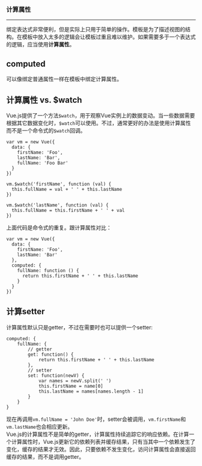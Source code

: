 ### 计算属性
---
绑定表达式非常便利，但是实际上只用于简单的操作。模板是为了描述视图的结构。在模板中放入太多的逻辑会让模板过重且难以维护。如果需要多于一个表达式的逻辑，应当使用**计算属性**。

**computed**
-
可以像绑定普通属性一样在模板中绑定计算属性。

**计算属性 vs. $watch**
-
Vue.js提供了一个方法`$watch`，用于观察Vue实例上的数据变动。当一些数据需要根据其它数据变化时，`$watch`可以使用。不过，通常更好的办法是使用计算属性而不是一个命令式的`$watch`回调。
```
var vm = new Vue({
  data: {
    firstName: 'Foo',
    lastName: 'Bar',
    fullName: 'Foo Bar'
  }
})

vm.$watch('firstName', function (val) {
  this.fullName = val + ' ' + this.lastName
})

vm.$watch('lastName', function (val) {
  this.fullName = this.firstName + ' ' + val
})
```
上面代码是命令式的重复。跟计算属性对比：
```
var vm = new Vue({
  data: {
    firstName: 'Foo',
    lastName: 'Bar'
  },
  computed: {
    fullName: function () {
      return this.firstName + ' ' + this.lastName
    }
  }
})
```

**计算setter**
-
计算属性默认只是getter，不过在需要时也可以提供一个setter:
```
computed: {
    fullName: {
        // getter
        get: function() {
            return this.firstName + ' ' + this.lastName
        },
        // setter
        set: function(newV) {
            var names = newV.split(' ')
            this.firstName = name[0]
            this.lastName = names[names.length - 1]
        }
    }
}
```
现在再调用`vm.fullName = 'John Doe'`时，setter会被调用，`vm.firstName`和`vm.lastName`也会相应更新。  
Vue.js的计算属性不是简单的getter，计算属性持续追踪它的响应依赖。在计算一个计算属性时，Vue.js更新它的依赖列表并缓存结果，只有当其中一个依赖发生了变化，缓存的结果才无效。因此，只要依赖不发生变化，访问计算属性会直接返回缓存的结果，而不是调用getter。

